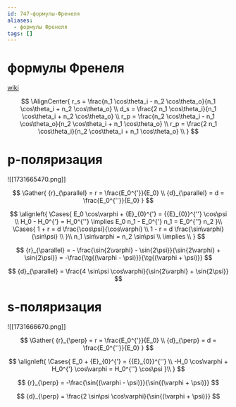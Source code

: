 ```yaml
---
id: 747-формулы-Френеля
aliases:
  - формулы Френеля
tags: []
---
```


# формулы Френеля

[wiki](https://ru.wikipedia.org/wiki/%D0%A4%D0%BE%D1%80%D0%BC%D1%83%D0%BB%D1%8B_%D0%A4%D1%80%D0%B5%D0%BD%D0%B5%D0%BB%D1%8F)

$$
\AlignCenter{
r_s = \frac{n_1 \cos\theta_i - n_2 \cos\theta_o}{n_1 \cos\theta_i + n_2 \cos\theta_o} \\
d_s = \frac{2 n_1 \cos\theta_i}{n_1 \cos\theta_i + n_2 \cos\theta_o} \\
r_p = \frac{n_2 \cos\theta_i - n_1 \cos\theta_o}{n_2 \cos\theta_i + n_1 \cos\theta_o} \\
r_p = \frac{2 n_1 \cos\theta_i}{n_2 \cos\theta_i + n_1 \cos\theta_o} \\
}
$$

# p-поляризация

![[1731665470.png]]

$$
\Gather{
{r}_{\parallel} = r = \frac{E_0^{'}}{E_0} \\
{d}_{\parallel} = d = \frac{E_0^{''}}{E_0}
}
$$

$$
\alignleft{
\Cases{
E_0 \cos\varphi + {E}_{0}^{'} = {{E}_{0}}^{''} \cos\psi \\
H_0 - H_0^{'} = H_0^{''} \implies
E_0 n_1 - E_0^{'} n_1 = E_0^{''} n_2
}\\
\Cases{
1 + r = d \frac{\cos\psi}{\cos\varphi} \\
1 - r = d \frac{\sin\varphi}{\sin\psi} \\
}\\
n_1 \sin\varphi = n_2 \sin\psi \\
\implies \\
}
$$

$$
{r}_{\parallel} = - \frac{\sin{2\varphi} - \sin{2\psi}}{\sin{2\varphi} + \sin{2\psi}} =
-\frac{\tg{(\varphi - \psi)}}{\tg{(\varphi + \psi)}}
$$

$$
{d}_{\parallel} = \frac{4 \sin\psi \cos\varphi}{\sin{2\varphi} + \sin{2\psi}}
$$

# s-поляризация

![[1731666670.png]]

$$
\Gather{
{r}_{\perp} = r = \frac{E_0^{'}}{E_0} \\
{d}_{\perp} = d = \frac{E_0^{''}}{E_0}
}
$$

$$
\alignleft{
\Cases{
E_0 + {E}_{0}^{'} = {{E}_{0}}^{''} \\
-H_0 \cos\varphi + H_0^{'} \cos\varphi = H_0^{''} \cos\psi
}\\
}
$$

$$
{r}_{\perp} = -\frac{\sin{(\varphi - \psi)}}{\sin{(\varphi + \psi)}}
$$

$$
{d}_{\perp} = \frac{2 \sin\psi \cos\varphi}{\sin{(\varphi + \psi)}}
$$
